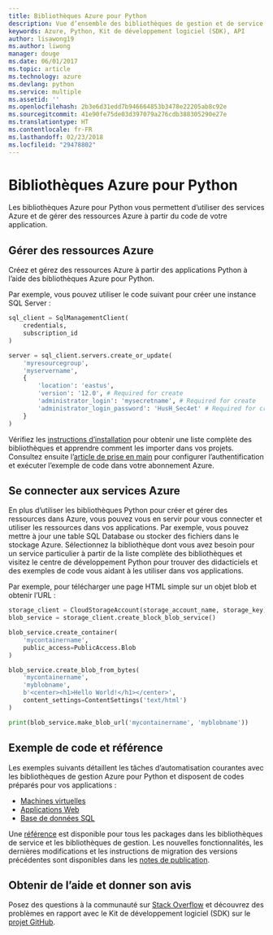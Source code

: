 ```yaml
---
title: Bibliothèques Azure pour Python
description: Vue d’ensemble des bibliothèques de gestion et de service Azure pour Python
keywords: Azure, Python, Kit de développement logiciel (SDK), API
author: lisawong19
ms.author: liwong
manager: douge
ms.date: 06/01/2017
ms.topic: article
ms.technology: azure
ms.devlang: python
ms.service: multiple
ms.assetid: ''
ms.openlocfilehash: 2b3e6d31edd7b946664853b3478e22205ab8c92e
ms.sourcegitcommit: 41e90fe75de03d397079a276cdb388305290e27e
ms.translationtype: HT
ms.contentlocale: fr-FR
ms.lasthandoff: 02/23/2018
ms.locfileid: "29478802"
---
```

# <a name="azure-libraries-for-python"></a>Bibliothèques Azure pour Python

Les bibliothèques Azure pour Python vous permettent d’utiliser des services Azure et de gérer des ressources Azure à partir du code de votre application. 

## <a name="manage-azure-resources"></a>Gérer des ressources Azure

Créez et gérez des ressources Azure à partir des applications Python à l’aide des bibliothèques Azure pour Python.

Par exemple, vous pouvez utiliser le code suivant pour créer une instance SQL Server :

```python
sql_client = SqlManagementClient(
    credentials,
    subscription_id
)

server = sql_client.servers.create_or_update(
    'myresourcegroup',
    'myservername',
    {
        'location': 'eastus',
        'version': '12.0', # Required for create
        'administrator_login': 'mysecretname', # Required for create
        'administrator_login_password': 'HusH_Sec4et' # Required for create
    }
)
```

Vérifiez les [instructions d’installation](python-sdk-azure-install.md) pour obtenir une liste complète des bibliothèques et apprendre comment les importer dans vos projets. Consultez ensuite l’[article de prise en main](python-sdk-azure-get-started.yml) pour configurer l’authentification et exécuter l’exemple de code dans votre abonnement Azure.

## <a name="connect-to-azure-services"></a>Se connecter aux services Azure

En plus d’utiliser les bibliothèques Python pour créer et gérer des ressources dans Azure, vous pouvez vous en servir pour vous connecter et utiliser les ressources dans vos applications. Par exemple, vous pouvez mettre à jour une table SQL Database ou stocker des fichiers dans le stockage Azure. Sélectionnez la bibliothèque dont vous avez besoin pour un service particulier à partir de la liste complète des bibliothèques et visitez le centre de développement Python pour trouver des didacticiels et des exemples de code vous aidant à les utiliser dans vos applications.

Par exemple, pour télécharger une page HTML simple sur un objet blob et obtenir l’URL :

```python
storage_client = CloudStorageAccount(storage_account_name, storage_key)
blob_service = storage_client.create_block_blob_service()

blob_service.create_container(
    'mycontainername',
    public_access=PublicAccess.Blob
)

blob_service.create_blob_from_bytes(
    'mycontainername',
    'myblobname',
    b'<center><h1>Hello World!</h1></center>',
    content_settings=ContentSettings('text/html')
)

print(blob_service.make_blob_url('mycontainername', 'myblobname'))
```

## <a name="sample-code-and-reference"></a>Exemple de code et référence
Les exemples suivants détaillent les tâches d’automatisation courantes avec les bibliothèques de gestion Azure pour Python et disposent de codes préparés pour vos applications :
- [Machines virtuelles](python-sdk-azure-virtual-machine-samples.md)
- [Applications Web](python-sdk-azure-web-apps-samples.md)
- [Base de données SQL](python-sdk-azure-sql-database-samples.md)

Une [référence](/python/api/overview/azure) est disponible pour tous les packages dans les bibliothèques de service et les bibliothèques de gestion. Les nouvelles fonctionnalités, les dernières modifications et les instructions de migration des versions précédentes sont disponibles dans les [notes de publication](python-sdk-azure-release-notes.md). 

## <a name="get-help-and-give-feedback"></a>Obtenir de l’aide et donner son avis

Posez des questions à la communauté sur [Stack Overflow](http://stackoverflow.com/questions/tagged/azure-sdk-python) et découvrez des problèmes en rapport avec le Kit de développement logiciel (SDK) sur le [projet GitHub](https://github.com/Azure/azure-sdk-for-python).
